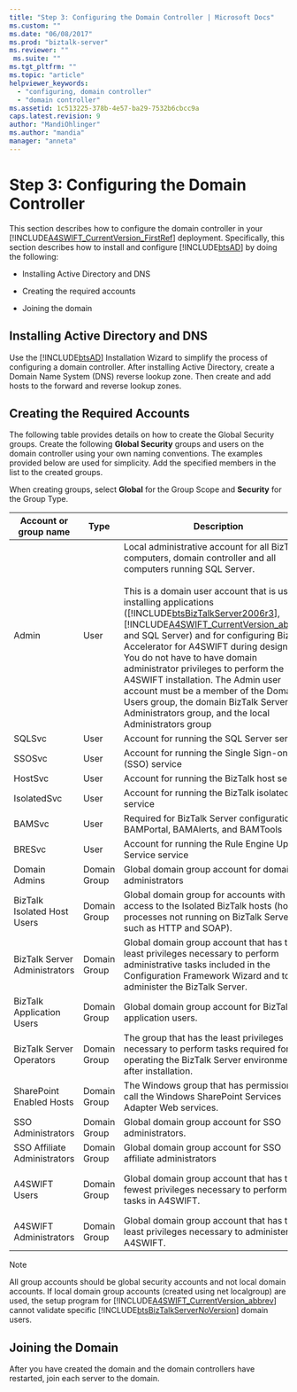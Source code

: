 ```yaml
---
title: "Step 3: Configuring the Domain Controller | Microsoft Docs"
ms.custom: ""
ms.date: "06/08/2017"
ms.prod: "biztalk-server"
ms.reviewer: ""
 ms.suite: ""
ms.tgt_pltfrm: ""
ms.topic: "article"
helpviewer_keywords: 
  - "configuring, domain controller"
  - "domain controller"
ms.assetid: 1c513225-378b-4e57-ba29-7532b6cbcc9a
caps.latest.revision: 9
author: "MandiOhlinger"
ms.author: "mandia"
manager: "anneta"
---
```

# Step 3: Configuring the Domain Controller
This section describes how to configure the domain controller in your [!INCLUDE[A4SWIFT_CurrentVersion_FirstRef](../../includes/a4swift-currentversion-firstref-md.md)] deployment. Specifically, this section describes how to install and configure [!INCLUDE[btsAD](../../includes/btsad-md.md)] by doing the following:  
  
-   Installing Active Directory and DNS  
  
-   Creating the required accounts  
  
-   Joining the domain  
  
## Installing Active Directory and DNS  
 Use the [!INCLUDE[btsAD](../../includes/btsad-md.md)] Installation Wizard to simplify the process of configuring a domain controller. After installing Active Directory, create a Domain Name System (DNS) reverse lookup zone. Then create and add hosts to the forward and reverse lookup zones.  
  
## Creating the Required Accounts  
 The following table provides details on how to create the Global Security groups. Create the following **Global Security** groups and users on the domain controller using your own naming conventions. The examples provided below are used for simplicity. Add the specified members in the list to the created groups.  
  
 When creating groups, select **Global** for the Group Scope and **Security** for the Group Type.  
  
|Account or group name|Type|Description|Members|  
|---------------------------|----------|-----------------|-------------|  
|Admin|User|Local administrative account for all BizTalk computers, domain controller and all computers running SQL Server.<br /><br /> This is a domain user account that is used for installing applications ([!INCLUDE[btsBizTalkServer2006r3](../../includes/btsbiztalkserver2006r3-md.md)], [!INCLUDE[A4SWIFT_CurrentVersion_abbrev](../../includes/a4swift-currentversion-abbrev-md.md)], and SQL Server) and for configuring BizTalk Accelerator for A4SWIFT during design time. You do not have to have domain administrator privileges to perform the A4SWIFT installation. The Admin user account must be a member of the Domain Users group, the domain BizTalk Server Administrators group, and the local Administrators group||  
|SQLSvc|User|Account for running the SQL Server service||  
|SSOSvc|User|Account for running the Single Sign-on (SSO) service||  
|HostSvc|User|Account for running the BizTalk host service||  
|IsolatedSvc|User|Account for running the BizTalk isolated service||  
|BAMSvc|User|Required for BizTalk Server configuration of BAMPortal, BAMAlerts, and BAMTools||  
|BRESvc|User|Account for running the Rule Engine Update Service service||  
|Domain Admins|Domain Group|Global domain group account for domain administrators||  
|BizTalk Isolated Host Users|Domain Group|Global domain group for accounts with access to the Isolated BizTalk hosts (host processes not running on BizTalk Server, such as HTTP and SOAP).|\<IsolatedSvc>, \<HostSvc>|  
|BizTalk Server Administrators|Domain Group|Global domain group account that has the least privileges necessary to perform administrative tasks included in the Configuration Framework Wizard and to administer the BizTalk Server.|\<Admin>|  
|BizTalk Application Users|Domain Group|Global domain group account for BizTalk application users.|\<HostSvc>|  
|BizTalk Server Operators|Domain Group|The group that has the least privileges necessary to perform tasks required for operating the BizTalk Server environment after installation.||  
|SharePoint Enabled Hosts|Domain Group|The Windows group that has permissions to call the Windows SharePoint Services Adapter Web services.|\<HostSvc>|  
|SSO Administrators|Domain Group|Global domain group account for SSO administrators.|\<Admin>, \<SSOSvc>|  
|SSO Affiliate Administrators|Domain Group|Global domain group account for SSO affiliate administrators|\<Admin>|  
|A4SWIFT Users|Domain Group|Global domain group account that has the fewest privileges necessary to perform basic tasks in A4SWIFT.|\<HostSvc>, Additional Network Users|  
|A4SWIFT Administrators|Domain Group|Global domain group account that has the least privileges necessary to administer A4SWIFT.|\<Admin>|  
  
> [!NOTE]
>  All group accounts should be global security accounts and not local domain accounts. If local domain group accounts (created using net localgroup) are used, the setup program for [!INCLUDE[A4SWIFT_CurrentVersion_abbrev](../../includes/a4swift-currentversion-abbrev-md.md)] cannot validate specific [!INCLUDE[btsBizTalkServerNoVersion](../../includes/btsbiztalkservernoversion-md.md)] domain users.  
  
## Joining the Domain  
 After you have created the domain and the domain controllers have restarted, join each server to the domain.